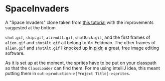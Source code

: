 # SpaceInvaders
A "Space Invaders" clone taken from [this tutorial](http://www.cokeandcode.com/info/tut2d.html) with the improvements suggested at the bottom.

`shot.gif`, `ship.gif`, `alienAlt.gif`, `shotBack.gif`, and the first frames of `alien.gif` and `shotAlt.gif` all belong to Ari Feldman. The other frames of `alien.gif` and `shotAlt.gif` I knocked up in [pixlr](https://pixlr.com/), a great, free image editing software.

As it is set up at the moment, the sprites have to be put on your classpath so that the `ClassLoader` can find them. For me using intelliJ idea, this meant putting them in `out->production->[Project Title]->sprites`.
